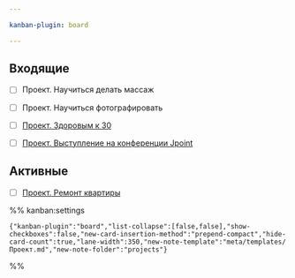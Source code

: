 ```yaml
---

kanban-plugin: board

---
```


## Входящие

- [ ] Проект. Научиться делать массаж
- [ ] Проект. Научиться фотографировать
- [ ] [Проект. Здоровым к 30](Проект.%20Здоровым%20к%2030.md)
- [ ] [Проект. Выступление на конференции Jpoint](Проект.%20Выступление%20на%20конференции%20Jpoint.md)


## Активные

- [ ] [Проект. Ремонт квартиры](Проект.%20Ремонт%20квартиры.md)




%% kanban:settings
```
{"kanban-plugin":"board","list-collapse":[false,false],"show-checkboxes":false,"new-card-insertion-method":"prepend-compact","hide-card-count":true,"lane-width":350,"new-note-template":"meta/templates/Проект.md","new-note-folder":"projects"}
```
%%